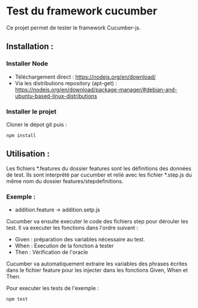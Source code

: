 # Test du framework cucumber
Ce projet permet de tester le framework Cucumber-js.

## Installation :
### Installer Node
- Téléchargement direct : https://nodejs.org/en/download/
- Via les distributions repository (apt-get) : https://nodejs.org/en/download/package-manager/#debian-and-ubuntu-based-linux-distributions

### Installer le projet
Cloner le dépot git puis : 
```
npm install
``` 

## Utilisation : 
Les fichiers *.features du dossier features sont les définitions des données de test.
Ils sont interprété par cucumber et relié avec les fichier *.step.js du même nom du dossier features/stepdefinitions.

### Exemple : 
 - addition.feature -> addition.setp.js

Cucumber va ensuite executer le code des fichiers step pour dérouler les test.
Il va executer les fonctions dans l'ordre suivant : 
- Given : préparation des variables nécessaire au test.
- When : Execution de la fonction à tester
- Then : Vérification de l'oracle

Cucumber va automatiquement extraire les variables des phrases écrites dans le fichier feature pour les injecter dans les fonctions Given, When et Then.


Pour executer les tests de l'exemple : 
```
npm test
``` 
